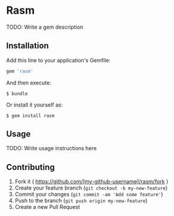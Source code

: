 # Rasm

TODO: Write a gem description

## Installation

Add this line to your application's Gemfile:

```ruby
gem 'rasm'
```

And then execute:

    $ bundle

Or install it yourself as:

    $ gem install rasm

## Usage

TODO: Write usage instructions here

## Contributing

1. Fork it ( https://github.com/[my-github-username]/rasm/fork )
2. Create your feature branch (`git checkout -b my-new-feature`)
3. Commit your changes (`git commit -am 'Add some feature'`)
4. Push to the branch (`git push origin my-new-feature`)
5. Create a new Pull Request
